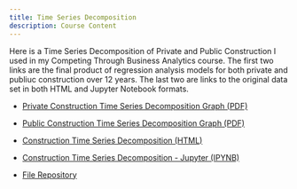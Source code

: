 ```yaml
---
title: Time Series Decomposition
description: Course Content
---
```


Here is a Time Series Decomposition of Private and Public Construction I used in my Competing Through Business Analytics course.
The first two links are the final product of regression analysis models for both private and publiuc construction over 12 years.
The last two are links to the original data set in both HTML and Jupyter Notebook formats.

- [Private Construction Time Series Decomposition Graph (PDF)](private_timeseries.pdf)
- [Public Construction Time Series Decomposition Graph (PDF)](public_timeseries.pdf)
- [Construction Time Series Decomposition (HTML)](ConstructionTimeSeries.html)
- [Construction Time Series Decomposition - Jupyter (IPYNB)](ConstructionTimeSeries.ipynb)

- [File Repository](https://github.com/rferg012/Time-Series-Analysis)
